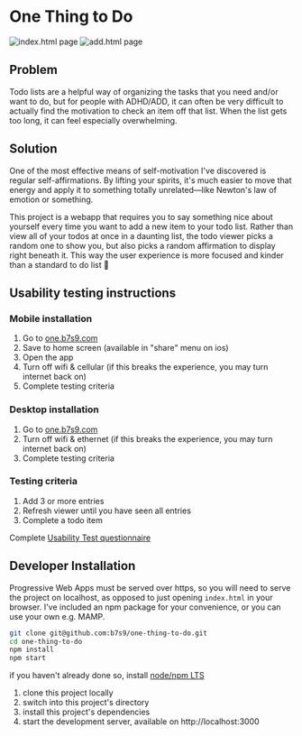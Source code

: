 # One Thing to Do

![index.html page](https://user-images.githubusercontent.com/19176695/94201425-f73a7700-fe89-11ea-84aa-aeb611f2e8c4.png)
![add.html page](https://user-images.githubusercontent.com/19176695/94201428-f9043a80-fe89-11ea-9410-994ac2cd5500.png)

## Problem

Todo lists are a helpful way of organizing the tasks that you need and/or want to do, but for people with ADHD/ADD, it can often be very difficult to actually find the motivation to check an item off that list. When the list gets too long, it can feel especially overwhelming.

## Solution

One of the most effective means of self-motivation I've discovered is regular self-affirmations. By lifting your spirits, it's much easier to move that energy and apply it to something totally unrelated—like Newton's law of emotion or something.

This project is a webapp that requires you to say something nice about yourself every time you want to add a new item to your todo list. Rather than view all of your todos at once in a daunting list, the todo viewer picks a random one to show you, but also picks a random affirmation to display right beneath it. This way the user experience is more focused and kinder than a standard to do list 💚

## Usability testing instructions

### Mobile installation

1. Go to [one.b7s9.com](https://one.b7s9.com)
1. Save to home screen (available in "share" menu on ios)
1. Open the app
1. Turn off wifi & cellular (if this breaks the experience, you may turn internet back on)
1. Complete testing criteria

### Desktop installation

1. Go to [one.b7s9.com](https://one.b7s9.com)
1. Turn off wifi & ethernet (if this breaks the experience, you may turn internet back on)
1. Complete testing criteria

### Testing criteria

1. Add 3 or more entries
1. Refresh viewer until you have seen all entries
1. Complete a todo item

Complete [Usability Test questionnaire](https://docs.google.com/forms/d/e/1FAIpQLScwgKh6z9LXlYPnb7oxlt5yocrpOeA9zPlJ0tobW3YQEX3vzw/viewform)


## Developer Installation

Progressive Web Apps must be served over https, so you will need to serve the project on localhost, as opposed to just opening `index.html` in your browser. I've included an npm package for your convenience, or you can use your own e.g. MAMP.

```bash
git clone git@github.com:b7s9/one-thing-to-do.git
cd one-thing-to-do
npm install
npm start
```

if you haven't already done so, install [node/npm LTS](https://nodejs.org/en/)

1. clone this project locally
1. switch into this project's directory
1. install this project's dependencies
1. start the development server, available on http://localhost:3000
